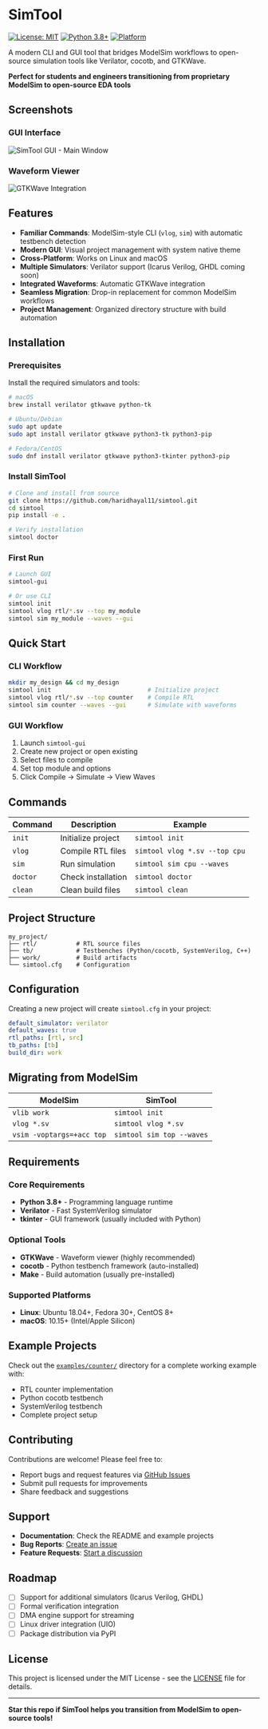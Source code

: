 # SimTool

[![License: MIT](https://img.shields.io/badge/License-MIT-yellow.svg)](https://opensource.org/licenses/MIT)
[![Python 3.8+](https://img.shields.io/badge/python-3.8+-blue.svg)](https://www.python.org/downloads/)
[![Platform](https://img.shields.io/badge/platform-Linux%20%7C%20macOS-lightgrey.svg)](https://github.com/haridhayal11/simtool)

A modern CLI and GUI tool that bridges ModelSim workflows to open-source simulation tools like Verilator, cocotb, and GTKWave.

**Perfect for students and engineers transitioning from proprietary ModelSim to open-source EDA tools**

## Screenshots

### GUI Interface
![SimTool GUI - Main Window](screenshots/gui-main.png)

### Waveform Viewer
![GTKWave Integration](screenshots/waveforms.png)

## Features

- **Familiar Commands**: ModelSim-style CLI (`vlog`, `sim`) with automatic testbench detection
- **Modern GUI**: Visual project management with system native theme
- **Cross-Platform**: Works on Linux and macOS
- **Multiple Simulators**: Verilator support (Icarus Verilog, GHDL coming soon)
- **Integrated Waveforms**: Automatic GTKWave integration
- **Seamless Migration**: Drop-in replacement for common ModelSim workflows
- **Project Management**: Organized directory structure with build automation

## Installation

### Prerequisites

Install the required simulators and tools:

```bash
# macOS
brew install verilator gtkwave python-tk

# Ubuntu/Debian
sudo apt update
sudo apt install verilator gtkwave python3-tk python3-pip

# Fedora/CentOS
sudo dnf install verilator gtkwave python3-tkinter python3-pip
```

### Install SimTool

```bash
# Clone and install from source
git clone https://github.com/haridhayal11/simtool.git
cd simtool
pip install -e .

# Verify installation
simtool doctor
```

### First Run

```bash
# Launch GUI
simtool-gui

# Or use CLI
simtool init
simtool vlog rtl/*.sv --top my_module
simtool sim my_module --waves --gui
```

## Quick Start

### CLI Workflow
```bash
mkdir my_design && cd my_design
simtool init                           # Initialize project
simtool vlog rtl/*.sv --top counter    # Compile RTL
simtool sim counter --waves --gui      # Simulate with waveforms
```

### GUI Workflow
1. Launch `simtool-gui`
2. Create new project or open existing
3. Select files to compile
4. Set top module and options
5. Click Compile → Simulate → View Waves

## Commands

| Command | Description | Example |
|---------|-------------|---------|
| `init` | Initialize project | `simtool init` |
| `vlog` | Compile RTL files | `simtool vlog *.sv --top cpu` |
| `sim` | Run simulation | `simtool sim cpu --waves` |
| `doctor` | Check installation | `simtool doctor` |
| `clean` | Clean build files | `simtool clean` |

## Project Structure

```
my_project/
├── rtl/           # RTL source files
├── tb/            # Testbenches (Python/cocotb, SystemVerilog, C++)
├── work/          # Build artifacts
└── simtool.cfg    # Configuration
```

## Configuration

Creating a new project will create `simtool.cfg` in your project:

```yaml
default_simulator: verilator
default_waves: true
rtl_paths: [rtl, src]
tb_paths: [tb]
build_dir: work
```

## Migrating from ModelSim

| ModelSim | SimTool |
|----------|---------|
| `vlib work` | `simtool init` |
| `vlog *.sv` | `simtool vlog *.sv` |
| `vsim -voptargs=+acc top` | `simtool sim top --waves` |

## Requirements

### Core Requirements
- **Python 3.8+** - Programming language runtime
- **Verilator** - Fast SystemVerilog simulator
- **tkinter** - GUI framework (usually included with Python)

### Optional Tools
- **GTKWave** - Waveform viewer (highly recommended)
- **cocotb** - Python testbench framework (auto-installed)
- **Make** - Build automation (usually pre-installed)

### Supported Platforms
- **Linux**: Ubuntu 18.04+, Fedora 30+, CentOS 8+
- **macOS**: 10.15+ (Intel/Apple Silicon)

## Example Projects

Check out the [`examples/counter/`](https://github.com/haridhayal11/simtool/tree/main/examples/counter) directory for a complete working example with:
- RTL counter implementation
- Python cocotb testbench
- SystemVerilog testbench
- Complete project setup

## Contributing

Contributions are welcome! Please feel free to:
- Report bugs and request features via [GitHub Issues](https://github.com/haridhayal11/simtool/issues)
- Submit pull requests for improvements
- Share feedback and suggestions

## Support

- **Documentation**: Check the README and example projects
- **Bug Reports**: [Create an issue](https://github.com/haridhayal11/simtool/issues/new)
- **Feature Requests**: [Start a discussion](https://github.com/haridhayal11/simtool/discussions)

## Roadmap

- [ ] Support for additional simulators (Icarus Verilog, GHDL)
- [ ] Formal verification integration
- [ ] DMA engine support for streaming
- [ ] Linux driver integration (UIO)
- [ ] Package distribution via PyPI

## License

This project is licensed under the MIT License - see the [LICENSE](https://github.com/haridhayal11/simtool/blob/main/LICENSE) file for details.

---

**Star this repo if SimTool helps you transition from ModelSim to open-source tools!**